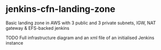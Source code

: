 # jenkins-cfn-landing-zone
Basic landing zone in AWS with 3 public and 3 private subnets, IGW, NAT gateway &amp; EFS-backed jenkins

TODO
Full infrastructure diagram and an xml file of an initialised Jenkins instance
